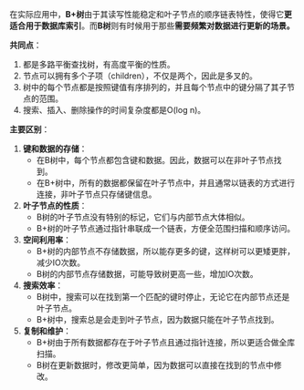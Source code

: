 在实际应用中，**B+树**由于其读写性能稳定和叶子节点的顺序链表特性，使得它**更适合用于数据库索引**。而**B树**则有时候用于那些**需要频繁对数据进行更新的场景。**

**共同点**：

1. 都是多路平衡查找树，有高度平衡的性质。
2. 节点可以拥有多个子项（children），不仅是两个，因此是多叉的。
3. 树中的每个节点都是按照键值有序排列的，并且每个节点中的键分隔了其子节点的范围。
4. 搜索、插入、删除操作的时间复杂度都是O(log n)。

**主要区别**：

1. **键和数据的存储**：
   - 在B树中，每个节点都包含键和数据。因此，数据可以在非叶子节点找到。
   - 在B+树中，所有的数据都保留在叶子节点中，并且通常以链表的方式进行连接，非叶子节点只存储键信息。
2. **叶子节点的性质**：
   - B树的叶子节点没有特别的标记，它们与内部节点大体相似。
   - B+树的叶子节点通过指针串联成一个链表，方便全范围扫描和顺序访问。
3. **空间利用率**：
   - B+树的内部节点不存储数据，所以能存更多的键，这样树可以更矮更胖，减少IO次数。
   - B树的内部节点存储数据，可能导致树更高一些，增加IO次数。
4. **搜索效率**：
   - B树中，搜索可以在找到第一个匹配的键时停止，无论它在内部节点还是叶子节点。
   - B+树中，搜索总是会走到叶子节点，因为数据只能在叶子节点找到。
5. **复制和维护**：
   - B+树由于所有数据都存在于叶子节点且通过指针连接，所以更适合做全库扫描。
   - B树在更新数据时，修改更简单，因为数据可以直接在找到的节点中修改。